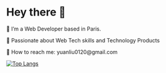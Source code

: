 <div id="header" align="left">
  <h1> Hey there 👋</h1>
</div>
<div id='main' >
  <p> 🌱 I’m a Web Developer based in Paris.</p> 
  <p> 🥰 Passionate about Web Tech skills and Technology Products</p> 
  <p> 📮 How to reach me: yuanliu0120@gmail.com </p>
</div>
<section align="left">
  
[![Top Langs](https://github-readme-stats.vercel.app/api/top-langs/?username=yuanliuddd&layout=compact&theme=gruvbox)](https://github.com/yuanliuddd/github-readme-stats)

  


</section>





